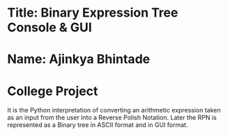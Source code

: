 # Title: Binary Expression Tree Console & GUI
# Name: Ajinkya Bhintade
# College Project

It is the Python interpretation of converting an arithmetic expression taken as an input 
from the user into a Reverse Polish Notation. Later the RPN is represented as a Binary tree 
in ASCII format and in GUI format.
